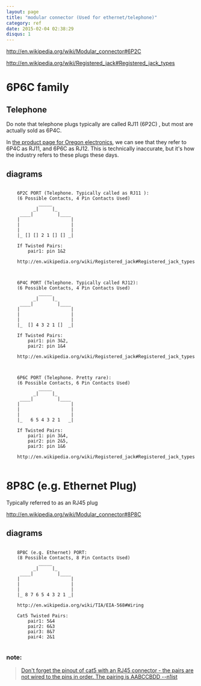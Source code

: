 ```yaml
---
layout: page
title: "modular connector (Used for ethernet/telephone)"
category: ref
date: 2015-02-04 02:38:29
disqus: 1
---
```


http://en.wikipedia.org/wiki/Modular_connector#6P2C

http://en.wikipedia.org/wiki/Registered_jack#Registered_jack_types


# 6P6C family

## Telephone

Do note that telephone plugs typically are called RJ11 (6P2C) , but most are actually sold as 6P4C.

In [the product page for Oregon electronics](http://www.oregon-electronics.com/x/home.php?cat=63), we can see that they refer to 6P4C as RJ11, and 6P6C as RJ12. This is technically inaccurate, but it's how the industry refers to these plugs these days.

## diagrams

```ascii-diagram

	6P2C PORT (Telephone. Typically called as RJ11 ):
	(6 Possible Contacts, 4 Pin Contacts Used)
	        _____
	      _|     |_
	 ____|         |____
	|                   |
	|                   |
	|                   |
	|_ [] [] 2 1 [] [] _|
	
	If Twisted Pairs:
		pair1: pin 1&2
	
	http://en.wikipedia.org/wiki/Registered_jack#Registered_jack_types
	
```

```ascii-diagram

	6P4C PORT (Telephone. Typically called RJ12):
	(6 Possible Contacts, 4 Pin Contacts Used)
	        _____
	      _|     |_
	 ____|         |____
	|                   |
	|                   |
	|                   |
	|_  [] 4 3 2 1 []  _|
	
	If Twisted Pairs:
		pair1: pin 3&2, 
		pair2: pin 1&4 
		
	http://en.wikipedia.org/wiki/Registered_jack#Registered_jack_types
	
```

```ascii-diagram

	6P6C PORT (Telephone. Pretty rare):
	(6 Possible Contacts, 6 Pin Contacts Used)
	        _____
	      _|     |_
	 ____|         |____
	|                   |
	|                   |
	|                   |
	|_   6 5 4 3 2 1   _|
		
	If Twisted Pairs:
		pair1: pin 3&4, 
		pair2: pin 2&5,
		pair3: pin 1&6
	
	http://en.wikipedia.org/wiki/Registered_jack#Registered_jack_types
	
```

# 8P8C (e.g. Ethernet Plug)

Typically referred to as an RJ45 plug

http://en.wikipedia.org/wiki/Modular_connector#8P8C

## diagrams

```ascii-diagram

	8P8C (e.g. Ethernet) PORT:
	(8 Possible Contacts, 8 Pin Contacts Used)
	        _____
	      _|     |_
	 ____|         |____
	|                   |
	|                   |
	|                   |
	|_ 8 7 6 5 4 3 2 1 _|
	
	http://en.wikipedia.org/wiki/TIA/EIA-568#Wiring
	
	Cat5 Twisted Pairs:
		pair1: 5&4
		pair2: 6&3
		pair3: 8&7
		pair4: 2&1
	
```

### note:

> [Don't forget the pinout of cat5 with an RJ45 connector - the pairs are not wired to the pins in order. The pairing is AABCCBDD --n1ist](http://www.avrfreaks.net/forum/general-ttl-and-power-over-cat5)


